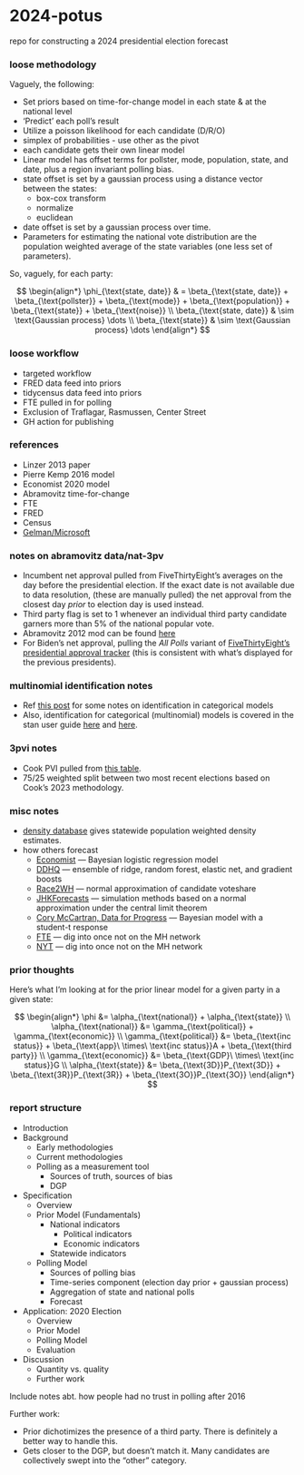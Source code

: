 
# 2024-potus

repo for constructing a 2024 presidential election forecast

### loose methodology

Vaguely, the following:

- Set priors based on time-for-change model in each state & at the
  national level
- ‘Predict’ each poll’s result
- Utilize a poisson likelihood for each candidate (D/R/O)
- simplex of probabilities - use other as the pivot
- each candidate gets their own linear model
- Linear model has offset terms for pollster, mode, population, state,
  and date, plus a region invariant polling bias.
- state offset is set by a gaussian process using a distance vector
  between the states:
  - box-cox transform
  - normalize
  - euclidean
- date offset is set by a gaussian process over time.
- Parameters for estimating the national vote distribution are the
  population weighted average of the state variables (one less set of
  parameters).

So, vaguely, for each party:

$$
\begin{align*}
\phi_{\text{state, date}} & = \beta_{\text{state, date}} + \beta_{\text{pollster}} + \beta_{\text{mode}} + \beta_{\text{population}} + \beta_{\text{state}} + \beta_{\text{noise}} \\
\beta_{\text{state, date}} & \sim \text{Gaussian process} \dots \\
\beta_{\text{state}} & \sim \text{Gaussian process} \dots
\end{align*}
$$

### loose workflow

- targeted workflow
- FRED data feed into priors
- tidycensus data feed into priors
- FTE pulled in for polling
- Exclusion of Traflagar, Rasmussen, Center Street
- GH action for publishing

### references

- Linzer 2013 paper
- Pierre Kemp 2016 model
- Economist 2020 model
- Abramovitz time-for-change
- FTE
- FRED
- Census
- [Gelman/Microsoft](https://www.microsoft.com/en-us/research/wp-content/uploads/2016/04/forecasting-with-nonrepresentative-polls.pdf)

### notes on abramovitz data/nat-3pv

- Incumbent net approval pulled from FiveThirtyEight’s averages on the
  day before the presidential election. If the exact date is not
  available due to data resolution, (these are manually pulled) the net
  approval from the closest day *prior* to election day is used instead.
- Third party flag is set to 1 whenever an individual third party
  candidate garners more than 5% of the national popular vote.
- Abramovitz 2012 mod can be found
  [here](https://www.washingtonpost.com/blogs/ezra-klein/files/2012/08/abramowitz.pdf)
- For Biden’s net approval, pulling the *All Polls* variant of
  [FiveThirtyEight’s presidential approval
  tracker](https://projects.fivethirtyeight.com/biden-approval-rating/?cid=rrpromo)
  (this is consistent with what’s displayed for the previous
  presidents).

### multinomial identification notes

- Ref [this
  post](https://eleafeit.com/posts/2021-05-23-parameterization-of-multinomial-logit-models-in-stan/)
  for some notes on identification in categorical models
- Also, identification for categorical (multinomial) models is covered
  in the stan user guide
  [here](https://mc-stan.org/docs/stan-users-guide/multi-logit.html) and
  [here](https://mc-stan.org/docs/stan-users-guide/parameterizing-centered-vectors.html).

### 3pvi notes

- Cook PVI pulled from [this
  table](https://www.cookpolitical.com/cook-pvi/2022-partisan-voting-index/state-map-and-list).
- 75/25 weighted split between two most recent elections based on Cook’s
  2023 methodology.

### misc notes

- [density database](https://densitydb.github.io/) gives statewide
  population weighted density estimates.
- how others forecast
  - [Economist](https://github.com/TheEconomist/us-potus-model/tree/master)
    — Bayesian logistic regression model
  - [DDHQ](https://forecast.decisiondeskhq.com/methodology) — ensemble
    of ridge, random forest, elastic net, and gradient boosts
  - [Race2WH](https://twitter.com/loganr2wh/status/1575673680364859392)
    — normal approximation of candidate voteshare
  - [JHKForecasts](https://projects.jhkforecasts.com/presidential-forecast/forecast_methodology)
    — simulation methods based on a normal approximation under the
    central limit theorem
  - [Cory McCartran, Data for
    Progress](https://github.com/CoryMcCartan/midterms-22) — Bayesian
    model with a student-t response
  - [FTE](https://fivethirtyeight.com/features/how-fivethirtyeights-2020-presidential-forecast-works-and-whats-different-because-of-covid-19/)
    — dig into once not on the MH network
  - [NYT](https://www.nytimes.com/interactive/2016/upshot/presidential-polls-forecast.html)
    — dig into once not on the MH network

### prior thoughts

Here’s what I’m looking at for the prior linear model for a given party
in a given state:

$$
\begin{align*}
\phi &= \alpha_{\text{national}} + \alpha_{\text{state}} \\
\alpha_{\text{national}} &= \gamma_{\text{political}} + \gamma_{\text{economic}} \\
\gamma_{\text{political}} &= \beta_{\text{inc status}} + \beta_{\text{app}\ \times\ \text{inc status}}A + \beta_{\text{third party}} \\
\gamma_{\text{economic}} &= \beta_{\text{GDP}\ \times\ \text{inc status}}G \\
\alpha_{\text{state}} &= \beta_{\text{3D}}P_{\text{3D}} + \beta_{\text{3R}}P_{\text{3R}} + \beta_{\text{3O}}P_{\text{3O}}
\end{align*}
$$

### report structure

- Introduction
- Background
  - Early methodologies
  - Current methodologies
  - Polling as a measurement tool
    - Sources of truth, sources of bias
    - DGP
- Specification
  - Overview
  - Prior Model (Fundamentals)
    - National indicators
      - Political indicators
      - Economic indicators
    - Statewide indicators
  - Polling Model
    - Sources of polling bias
    - Time-series component (election day prior + gaussian process)
    - Aggregation of state and national polls
    - Forecast
- Application: 2020 Election
  - Overview
  - Prior Model
  - Polling Model
  - Evaluation
- Discussion
  - Quantity vs. quality
  - Further work

Include notes abt. how people had no trust in polling after 2016

Further work:

- Prior dichotimizes the presence of a third party. There is definitely
  a better way to handle this.
- Gets closer to the DGP, but doesn’t match it. Many candidates are
  collectively swept into the “other” category.

